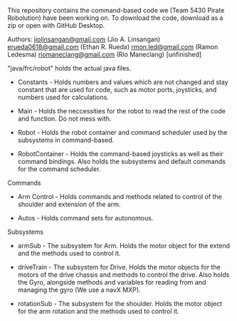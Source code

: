 This repository contains the command-based code we (Team 5430 Pirate Robolution) have been working on. 
To download the code, download as a zip or open with GitHub Desktop.

Authors:
jiolinsangan@gmail.com (Jio A. Linsangan)
erueda0618@gmail.com (Ethan R. Rueda)
rmon.led@gmail.com (Ramon Ledesma)
riomaneclang@gmail.com (Rio Maneclang)
[unfinished]

"java/frc/robot" holds the actual java files.

- Constants -
Holds numbers and values which are not changed and stay constant that are used for code, such as motor ports, joysticks, and numbers used for calculations.

- Main -
Holds the neccessities for the robot to read the rest of the code and function. Do not mess with.

- Robot -
Holds the robot container and command scheduler used by the subsystems in command-based.

- RobotContainer -
Holds the command-based joysticks as well as their command bindings. Also holds the subsystems and default commands for the command scheduler.

Commands

- Arm Control -
Holds commands and methods related to control of the shoulder and extension of the arm.

- Autos -
Holds command sets for autonomous.

Subsystems

- armSub -
The subsystem for Arm. Holds the motor object for the extend and the methods used to control it.

- driveTrain -
The subsystem for Drive. Holds the motor objects for the motors of the drive chassis and methods to control the drive. Also holds the Gyro, alongside methods and variables for reading from and managing the gyro (We use a navX MXP).

- rotationSub -
The subsystem for the shoulder. Holds the motor object for the arm rotation and the methods used to control it.
